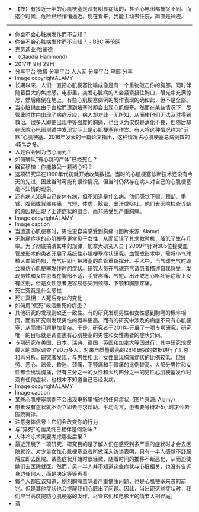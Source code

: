 - 【按】有接近一半的心肌梗塞是没有明显症状的，甚至心电图都捕捉不到。而这个时候，危险已经悄悄逼近。现在看来，我能主动去住院，简直是神迹。
- - - - - - 
- 你会不会心脏病发作而不自知？
- [你会不会心脏病发作而不自知？ - BBC 英伦网](https://www.bbc.com/ukchina/simp/vert-fut-41443393?ocid=socialflow_twitter)
- 克劳迪亚·哈蒙德
- （Claudia Hammond）
- 2017年 9月 29日
- 分享平台 微博 分享平台 人人网 分享平台 电邮 分享
- Image copyrightALAMY
- 长期以来，人们一直把心肌梗塞比喻成像是有一个重物敲击你的胸部，同时伴随着巨大的焦虑感。电影里，突发心脏病的人会紧紧捂住胸口，眼光中充满惊恐，然后瘫倒在地上。有些心肌梗塞病例的发作表现的确如此，但不是全部。
- 当心脏供血由于血栓而遭到堵塞时即会出现心肌梗塞。然而在某些情况下，尽管此时体内出现了病症反应，病人却对此一无所知，从而使他们无法及时得到救治。很多人即便出现中等强度的胸痛，也会认为仅仅是消化不良，但随后却在医院心电图测试中发现实际上是心肌梗塞在作祟。有人将这种情况称为"沉默"心肌梗塞。2016年发表的一篇论文指出，这种情况占心肌梗塞总病例数的45%之多。
- 人是否会因为伤心而死？
- 如何确认"有心跳的尸体"已经死亡？
- 器官移植：你能接受一颗猪心吗？
- 这项研究早在1990年代初就开始收集数据。当时的心肌梗塞诊断技术还没有今天的先进，因此当时可能有误诊情况。但当时仍然存在病人对自己的心肌梗塞毫不知情的现象。
- 还有病人知道自己身体有病，但不知道是什么病。他们感觉下颚、颈部、手臂、腹部或背部疼痛，气短、体虚、眩晕、出汗或呕吐。他们去医院检查诊断的原因是出现了上述症状的组合，而非感受到严重胸痛。
- Image copyrightALAMY
- Image caption
- 当遭遇心肌梗塞时，男性更容易感受到胸痛（图片来源: Alamy）
- 无胸痛症状的心肌梗塞更常见于女性，从而延误了其求救时机，降低了生存几率。为了彻底搞清其中的规律，加拿大研究人员于2009年针对305位接受血管成形术的患者开展了系统性心肌梗塞症状研究。血管成形术中，需将小气球植入血管内部，充气后即可把堵塞的血管重新撑开。手术中，当气球充气时即会模仿心肌梗塞发作时的症状。研究人员在气球充气请患者描述自我感受，发现男性和女性患者在胸部不适、手臂疼痛、气短、出汗或恶心呕吐等症状上没有区别，但是女性患者更容易感受到颈部、下颚和胸部疼痛。
- 死亡究竟是什么感觉
- 死亡真相：人死后身体的变化
- 如何用"假死"救活垂死的病患？
- 其他研究的发现则缺乏一致性。有的研究发现男性和女性感到胸痛的概率相同，而有研究则发现男性的概率更高。而有的研究中涉及的病症不只有心肌梗塞，从而使问题更加复杂。于是，研究者于2011年开展了一项专项研究，研究唯一的目标就是调查患有心肌梗塞的男性和女性患者的症状异同。
- 专项研究在美国、日本、瑞典、德国、英国和加拿大等国进行，其中研究规模最大的国家调查了90万多人。对来自质量最高的26项研究的数据进行了汇总和再分析。研究者发现，与男性相比，女性出现胸痛症状的比例较低，但疲劳、恶心、眩晕、昏迷、颈痛、下颚痛和手臂痛的比例较高。大部分男性和女性都会出现胸痛，但有三分之一的女性和大约四分之一的男性心肌梗塞发作时没有任何症状，也根本不知道自己已经发病。
- Image copyrightALAMY
- Image caption
- 某些心肌梗塞病例不会出现电影里描述的任何症状（图片来源: Alamy）
- 患者没有症状就不会立即去寻求帮助。平均而言，患者要等待2-5小时才会去医院就诊。
- 注意身体信号！它们会改变你的行为
- 与"猝死"的幽灵终日相伴是何滋味？
- 人体冷冻术需要考虑哪些后果？
- 最近开展了一项研究，研究目的是了解人们在感受到多严重的症状时才会去医院就诊。对少量女性心肌梗塞患者所做深入访谈表明，只有一半人感觉不舒服后立即去医院。某些症状开始时很轻微，随着时间的推移不断恶化，从而迫使她们去医院就医。然而，另一半人并不知道这些症状与心脏相关，也没有告诉身边任何人，而是决定等等再看。
- 每个人都应该知道，剧烈胸痛意味着严重健康问题，也是心肌梗塞来袭的前兆。但是其他症状也会提醒我们心脏出了问题。因此，当出现这些症状时，我们应当高度提防心肌梗塞的发作，尽管它们和电影里的情节大相径庭。
- 请
